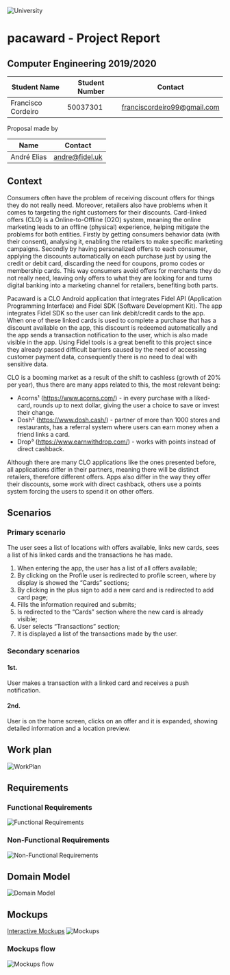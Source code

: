 ![University](https://www.iade.europeia.pt/hs-fs/hubfs/IADE-SITE/static/ue-iade-h75.png?width=444&name=ue-iade-h75.png)

# pacaward - Project Report

## Computer Engineering 2019/2020 

Student Name | Student Number | Contact
------------ | ------------- | -------------
Francisco Cordeiro | 50037301 | franciscordeiro99@gmail.com

Proposal made by

Name | Contact 
------------ | ------------- 
André Elias | andre@fidel.uk 


## Context

Consumers often have the problem of receiving discount offers for things they do not really need. Moreover, retailers also have problems when it comes to targeting the right customers for their discounts.
Card-linked offers (CLO) is a Online-to-Offline (O2O) system, meaning the online marketing leads to an offline (physical) experience, helping mitigate the problems for both entities. Firstly by getting consumers behavior data (with their consent), analysing it, enabling the retailers to make specific marketing campaigns. Secondly by having personalized offers to each consumer, applying the discounts automatically on each purchase just by using the credit or debit card, discarding the need for coupons, promo codes or membership cards.
This way consumers avoid offers for merchants they do not really need, leaving only offers to what they are looking for and turns digital banking into a marketing channel for retailers, benefiting both parts.

Pacaward is a CLO Android application that integrates Fidel API (Application Programming Interface) and Fidel SDK (Software Development Kit). The app integrates Fidel SDK so the user can link debit/credit cards to the app. When one of these linked cards is used to complete a purchase that has a discount available on the app, this discount is redeemed automatically and the app sends a transaction notification to the user, which is also made visible in the app.
Using Fidel tools is a great benefit to this project since they already passed difficult barriers caused by the need of accessing customer payment data, consequently there is no need to deal with sensitive data. 

CLO is a booming market as a result of the shift to cashless (growth of 20% per year), thus there are many apps related to this, the most relevant being:
* Acorns¹ (https://www.acorns.com/) - in every purchase with a liked-card, rounds up to next dollar, giving the user a choice to save or invest their change.</li>
* Dosh² (https://www.dosh.cash/) - partner of more than 1000 stores and restaurants, has a referral system where users can earn money when a friend links a card.</li> 
* Drop³ (https://www.earnwithdrop.com/) - works with points instead of direct cashback.</li>

Although there are many CLO applications like the ones presented before, all applications differ in their partners, meaning there will be distinct retailers, therefore different offers. Apps also differ in the way they offer their discounts, some work with direct cashback, others use a points system forcing the users to spend it on other offers.


## Scenarios
### Primary scenario

The user sees a list of locations with offers available, links new cards, sees a list of his linked cards and the transactions he has made.

1. When entering the app, the user has a list of all offers available;
2. By clicking on the Profile user is redirected to profile screen, where by display is showed the “Cards” sections;
3. By clicking in the plus sign to add a new card and is redirected to add card page;
4. Fills the information required and submits;
5. Is redirected to the “Cards” section where the new card is already visible;
6. User selects “Transactions” section;
7. It is displayed a list of the transactions made by the user.


### Secondary scenarios

#### 1st.
User makes a transaction with a linked card and receives a push notification.
 
#### 2nd.
User is on the home screen, clicks on an offer and it is expanded, showing detailed information and a location preview.

## Work plan
![WorkPlan](https://raw.githubusercontent.com/c0rdeiro/pacaward/master/Deliverables/Attachments/workplanv2.jpg)

## Requirements

### Functional Requirements
![Functional Requirements](https://raw.githubusercontent.com/c0rdeiro/pacaward/master/Deliverables/Attachments/FR.jpg)

### Non-Functional Requirements
![Non-Functional Requirements](https://raw.githubusercontent.com/c0rdeiro/pacaward/master/Deliverables/Attachments/NFR.jpg)

## Domain Model
![Domain Model](https://raw.githubusercontent.com/c0rdeiro/pacaward/master/Deliverables/Attachments/DomainModel.jpg)
## Mockups
[Interactive Mockups](https://xd.adobe.com/view/fb51c454-218f-44e2-6668-dec95376cf5d-8d60/?fullscreen=off&hints=on)
![Mockups](https://raw.githubusercontent.com/c0rdeiro/pacaward/master/Deliverables/Attachments/allmockups.jpg)

### Mockups flow
![Mockups flow](https://raw.githubusercontent.com/c0rdeiro/pacaward/master/Deliverables/Attachments/mockups_flow.png)
